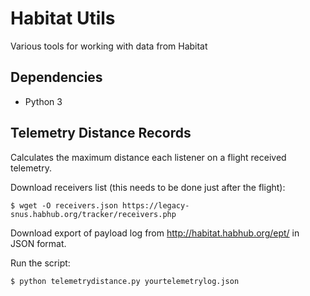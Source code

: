 # Habitat Utils
Various tools for working with data from Habitat

## Dependencies
* Python 3

## Telemetry Distance Records
Calculates the maximum distance each listener on a flight received telemetry.

Download receivers list (this needs to be done just after the flight):
```console
$ wget -O receivers.json https://legacy-snus.habhub.org/tracker/receivers.php
```

Download export of payload log from http://habitat.habhub.org/ept/ in JSON format.

Run the script:
```console
$ python telemetrydistance.py yourtelemetrylog.json
```